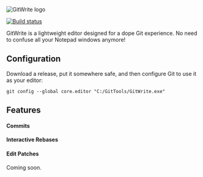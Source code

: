 ![GitWrite logo](https://github.com/alexwnovak/GitWrite/raw/docs/readme/docs/logo.png)

[![Build status](https://ci.appveyor.com/api/projects/status/wilnax44yhyrsfhf?svg=true)](https://ci.appveyor.com/project/alexwnovak/gitwrite)

GitWrite is a lightweight editor designed for a dope Git experience. No need to confuse all your Notepad windows anymore!

## Configuration

Download a release, put it somewhere safe, and then configure Git to use it as your editor:
```
git config --global core.editor "C:/GitTools/GitWrite.exe"
```

## Features

#### Commits
#### Interactive Rebases
#### Edit Patches

Coming soon.
